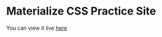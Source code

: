 # Materialize CSS Practice Site
You can view it live [here]("https://material-music-app.netlify.com/")

